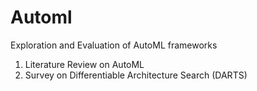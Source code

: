 # Automl

Exploration and Evaluation of AutoML frameworks

1) Literature Review on AutoML
2) Survey on Differentiable Architecture Search (DARTS)

